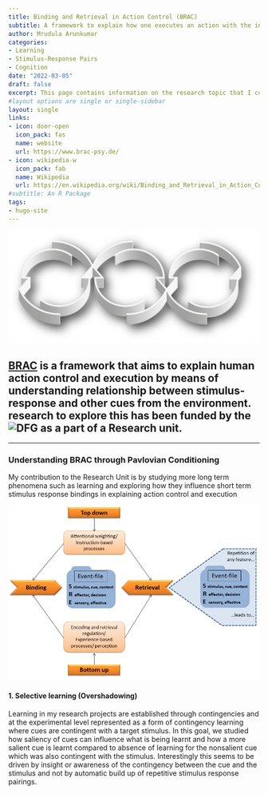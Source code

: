 ```yaml
---
title: Binding and Retrieval in Action Control (BRAC)
subtitle: A framework to explain how one executes an action with the information available in the environment
author: Mrudula Arunkumar
categories:
- Learning
- Stimulus-Response Pairs
- Cognition
date: "2022-03-05"
draft: false
excerpt: This page contains information on the research topic that I contribute to as a part of my PhD
#layout options are single or single-sidebar
layout: single
links:
- icon: door-open
  icon_pack: fas
  name: website
  url: https://www.brac-psy.de/
- icon: wikipedia-w
  icon_pack: fab
  name: Wikipedia
  url: https://en.wikipedia.org/wiki/Binding_and_Retrieval_in_Action_Control
#subtitle: An R Package
tags:
- hugo-site
---
```


![BRAC logo](logo_brac.png)

## [BRAC](https://brac-psy.de) is a framework that aims to explain human action control and execution by means of understanding relationship between stimulus-response and other cues from the environment. research to explore this has been funded by the ![DFG](https://www.dfg.de/) as a part of a Research unit. 

---

### Understanding BRAC through Pavlovian Conditioning

My contribution to the Research Unit is by studying more long term phenomena such as learning and exploring how they influence short term stimulus response bindings in explaining action control and execution


![BRAC Framework](BRACModel_BindingAndRetrieval.png)

#### 1. Selective learning (Overshadowing)

Learning in my research projects are established through contingencies and at the experimental level represented as a form of contingency learning where cues are contingent with a target stimulus. 
In this goal, we studied how saliency of cues can influence what is being learnt and how a more salient cue is learnt compared to absence of learning for the nonsalient cue which was also contingent with the stimulus.
Interestingly this seems to be driven by insight or awareness of the contingency between the cue and the stimulus and not by automatic build up of repetitive stimulus response pairings.



